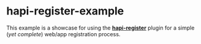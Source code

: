 # hapi-register-example

This example is a showcase for using the
[**hapi-register**](https://github.com/nelsonic/hapi-register) plugin
for a simple (*yet complete*) web/app registration process.
